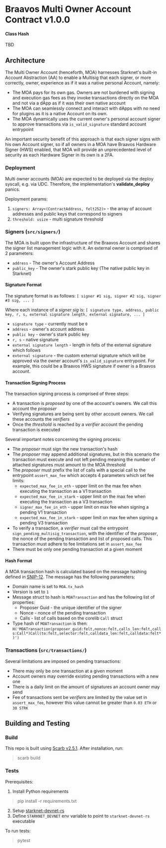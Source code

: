 # Braavos Multi Owner Account Contract v1.0.0

#### Class Hash
TBD

## Architecture

The Multi Owner Account (henceforth, MOA) harnesses Starknet's built-in Account Abstraction (AA) to enable
a Multisig that each signer, or more correctly, owner, experience as if it was a native personal Account, namely:
- The MOA pays for its own gas. Owners are not burdened with signing and execution gas fees as they invoke transactions
directly on the MOA and not via a dApp as if it was their own native account
- The MOA can seamlessly connect and interact with dApps with no need for plugins as it is a native Account on its own.
- The MOA dynamically uses the current owner's personal account signer to approve transactions via `is_valid_signature` standard account entrypoint

An important security benefit of this approach is that each signer signs with his own Account signer, so if
all owners in a MOA have Braavos Hardware Signer (HWS) enabled, that MOA will provide an unprecedented level
of security as each Hardware Signer in its own is a 2FA.

### Deployment

Multi owner accounts (MOA) are expected to be deployed via the deploy syscall, e.g. via UDC. Therefore,
the implementation's __validate_deploy__ panics.

Deployment params:
1. `signers: Array<(ContractAddress, felt252)>` - the array of account addresses and public keys that correspond to signers
2. `threshold: usize` - multi signature threshold



### Signers (`src/signers/`)

The MOA is built upon the infrastructure of the Braavos Account and shares the signer list management logic with it.
An external owner is comprised of 2 parameters:
- `address` - The owner's Account Address
- `public_key` - The owner's stark public key (The native public key in Starknet)

#### Signature Format

The signature format is as follows:
```[ signer #1 sig, signer #2 sig, signer #3 sig, ... ]```

Where each instance of a _signer sig_ is:
```[ signature type, address, public key, r, s, external signature length, external signature, ... ]```

- `signature type` - currently must be `0`
- `address` - owner's account address
- `public key` - owner's stark public key
- `r, s` - native signature
- `external signature length` - length in felts of the external signature which follows
- `external signature` - the custom external signature which will be approved via the owner account's `is_valid_signature` entrypoint. For example, this could be a Braavos HWS signature if owner is a Braavos account.

#### Transaction Signing Process

The transaction signing process is comprised of three steps:
- A transaction is _proposed_ by one of the account's owners. We call this account the _proposer_
- Verifying signatures are being sent by other account owners. We call these accounts the _verifiers_
- Once the _threshold_ is reached by a _verifier_ account the pending transaction is executed

Several important notes concerning the signing process:
- The _proposer_ must sign the new transaction's hash
- The _proposer_ may append additional signatures, but in this scenario the transaction must execute and not left pending meaning the number of attached signatures must amount to the MOA threshold
- The _proposer_ must prefix the list of calls with a special call to the entrypoint `assert_max_fee` which accepts 4 parameters which set fee limits:
    - `expected_max_fee_in_eth` - upper limit on the max fee when executing the transaction as a V1 transaction
    - `expected_max_fee_in_stark` - upper limit on the max fee when executing the transaction as a V3 transaction
    - `signer_max_fee_in_eth` - upper limit on max fee when signing a pending V1 transaction
    - `expected_max_fee_in_stark` - upper limit on max fee when signing a pending V3 transaction
- To verify a transaction, a _verifier_ must call the entrypoint `sign_pending_multisig_transaction`, with the identifier of the _proposer_, the nonce of the pending transaction and list of proposed calls. This transaction must adhere to fee limitations set in `assert_max_fee`
- There must be only one pending transaction at a given moment

#### Hash Format

A MOA transaction hash is calculated based on the message hashing defined in [SNIP-12](https://github.com/starknet-io/SNIPs/blob/main/SNIPS/snip-12.md). The message has the following parameters:
- Domain name is set to `MOA.tx_hash`
- Version is set to `1`
- Message struct to hash is `MOATransaction` and has the following list of properties:
    - Proposer Guid - the unique identifier of the signer
    - Nonce - nonce of the pending transaction
    - Calls - list of calls based on the corelib `Call` struct
- Type hash of `MOATransaction` is then: `H('MOATransaction(proposer_guid:felt,nonce:felt,calls_len:felt,calls:Call*)Call(to:felt,selector:felt,calldata_len:felt,calldata:felt*)')`

### Transactions (`src/transactions/`)
Several limitations are imposed on pending transactions:
- There may only be one transaction at a given moment
- Account owners may override existing pending transactions with a new one
- There is a daily limit on the amount of signatures an account owner may send
- Fee of transactions sent be _verifiers_ are limited by the value set in `assert_max_fee`, however this value cannot be greater than `0.03 ETH` or `30 STRK`

## Building and Testing

### Build

This repo is built using [Scarb v2.5.1](https://docs.swmansion.com/scarb/). After installation, run:
> scarb build

### Tests

Prerequisites:
1. Install Python requirements
> pip install -r requirements.txt
2. Setup [starknet-devnet-rs](https://github.com/0xSpaceShard/starknet-devnet-rs)
3. Define `STARKNET_DEVNET` env variable to point to `starknet-devnet-rs` executable

To run tests:
>
> pytest
